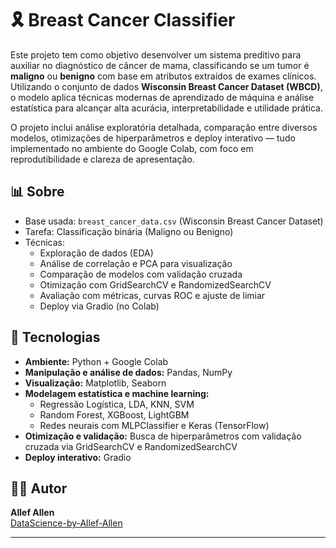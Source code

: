 # 🎗️ Breast Cancer Classifier

Este projeto tem como objetivo desenvolver um sistema preditivo para auxiliar no diagnóstico de câncer de mama, classificando se um tumor é **maligno** ou **benigno** com base em atributos extraídos de exames clínicos. Utilizando o conjunto de dados **Wisconsin Breast Cancer Dataset (WBCD)**, o modelo aplica técnicas modernas de aprendizado de máquina e análise estatística para alcançar alta acurácia, interpretabilidade e utilidade prática.

O projeto inclui análise exploratória detalhada, comparação entre diversos modelos, otimizações de hiperparâmetros e deploy interativo — tudo implementado no ambiente do Google Colab, com foco em reprodutibilidade e clareza de apresentação.

## 📊 Sobre

- Base usada: `breast_cancer_data.csv` (Wisconsin Breast Cancer Dataset)
- Tarefa: Classificação binária (Maligno ou Benigno)
- Técnicas:
  - Exploração de dados (EDA)
  - Análise de correlação e PCA para visualização
  - Comparação de modelos com validação cruzada
  - Otimização com GridSearchCV e RandomizedSearchCV
  - Avaliação com métricas, curvas ROC e ajuste de limiar
  - Deploy via Gradio (no Colab)

## 🧪 Tecnologias

- **Ambiente:** Python + Google Colab  
- **Manipulação e análise de dados:** Pandas, NumPy  
- **Visualização:** Matplotlib, Seaborn
- **Modelagem estatística e machine learning:**  
  - Regressão Logística, LDA, KNN, SVM  
  - Random Forest, XGBoost, LightGBM  
  - Redes neurais com MLPClassifier e Keras (TensorFlow)  
- **Otimização e validação:** Busca de hiperparâmetros com validação cruzada via GridSearchCV e RandomizedSearchCV
- **Deploy interativo:** Gradio  

## 👨‍💻 Autor

**Allef Allen**  
[DataScience-by-Allef-Allen](https://github.com/DataScience-by-Allef-Allen)

---
